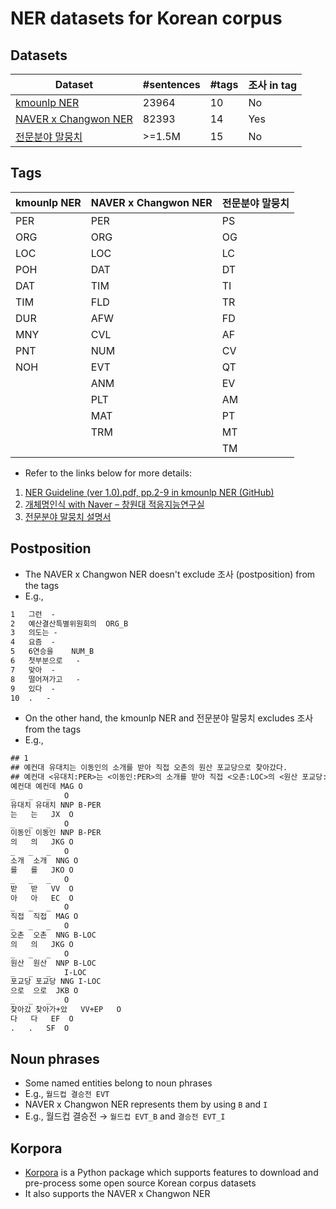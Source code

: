 # NER datasets for Korean corpus

## Datasets

| Dataset | #sentences | #tags | 조사 in tag |
| --- | --- | --- | --- |
| [kmounlp NER](https://github.com/kmounlp/NER) | 23964 | 10 | No |
| [NAVER x Changwon NER](http://air.changwon.ac.kr/?page_id=10) | 82393 | 14 | Yes |
| [전문분야 말뭉치](https://aihub.or.kr/aihubdata/data/view.do?currMenu=115&topMenu=100&aihubDataSe=realm&dataSetSn=110) | >=1.5M | 15 | No |

## Tags

| kmounlp NER | NAVER x Changwon NER | 전문분야 말뭉치 |
| --- | --- | --- |
| PER | PER | PS |
| ORG | ORG | OG |
| LOC | LOC | LC |
| POH | DAT | DT |
| DAT | TIM | TI |
| TIM | FLD | TR |
| DUR | AFW | FD |
| MNY | CVL | AF |
| PNT | NUM | CV |
| NOH | EVT | QT |
|  | ANM | EV |
|  | PLT | AM |
|  | MAT | PT |
|  | TRM | MT |
|  |  | TM |

- Refer to the links below for more details:
1. [NER Guideline (ver 1.0).pdf, pp.2-9 in kmounlp NER (GitHub)](https://github.com/kmounlp/NER/blob/1e557de738b8e6215c7cacac116e735518c0f680/NER%20Guideline%20(ver%201.0).pdf)
2. [개체명인식 with Naver &#8211; 창원대 적응지능연구실](http://air.changwon.ac.kr/?page_id=10)
3. [전문분야 말뭉치 설명서](https://aihub.or.kr/file/down.do?fileSn=7995&dataMnlFileSn=7995&dataSetSn=110)

## Postposition

- The NAVER x Changwon NER doesn't exclude 조사 (postposition) from the tags
- E.g.,

``` txt
1	그런	-
2	예산결산특별위원회의	ORG_B
3	의도는	-
4	요즘	-
5	6연승을	NUM_B
6	첫부분으로	-
7	맞아	-
8	떨어져가고	-
9	있다	-
10	.	-
```

- On the other hand, the kmounlp NER and 전문분야 말뭉치 excludes 조사 from the tags
- E.g.,

``` txt
## 1
## 예컨대 유대치는 이동인의 소개를 받아 직접 오촌의 원산 포교당으로 찾아갔다.
## 예컨대 <유대치:PER>는 <이동인:PER>의 소개를 받아 직접 <오촌:LOC>의 <원산 포교당:LOC>으로 찾아갔다.
예컨대	예컨데	MAG	O
_	_	_	O
유대치	유대치	NNP	B-PER
는	는	JX	O
_	_	_	O
이동인	이동인	NNP	B-PER
의	의	JKG	O
_	_	_	O
소개	소개	NNG	O
를	를	JKO	O
_	_	_	O
받	받	VV	O
아	아	EC	O
_	_	_	O
직접	직접	MAG	O
_	_	_	O
오촌	오촌	NNG	B-LOC
의	의	JKG	O
_	_	_	O
원산	원산	NNP	B-LOC
_	_	_	I-LOC
포교당	포교당	NNG	I-LOC
으로	으로	JKB	O
_	_	_	O
찾아갔	찾아가+았	VV+EP	O
다	다	EF	O
.	.	SF	O
```

## Noun phrases

- Some named entities belong to noun phrases
- E.g., `월드컵 결승전 EVT`
- NAVER x Changwon NER represents them by using `B` and `I`
- E.g., 월드컵 결승전 → `월드컵 EVT_B` and `결승전 EVT_I`

## Korpora

- [Korpora](https://ko-nlp.github.io/Korpora/) is a Python package which supports features to download and pre-process some open source Korean corpus datasets
- It also supports the NAVER x Changwon NER